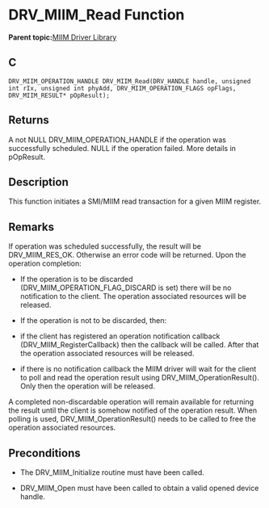 # DRV\_MIIM\_Read Function

**Parent topic:**[MIIM Driver Library](GUID-A8906C8D-A608-4572-AE74-1E517DD2B0BE.md)

## C

```
DRV_MIIM_OPERATION_HANDLE DRV_MIIM_Read(DRV_HANDLE handle, unsigned int rIx, unsigned int phyAdd, DRV_MIIM_OPERATION_FLAGS opFlags, DRV_MIIM_RESULT* pOpResult); 
```

## Returns

A not NULL DRV\_MIIM\_OPERATION\_HANDLE if the operation was successfully scheduled. NULL if the operation failed. More details in pOpResult.

## Description

This function initiates a SMI/MIIM read transaction for a given MIIM register.

## Remarks

If operation was scheduled successfully, the result will be DRV\_MIIM\_RES\_OK. Otherwise an error code will be returned. Upon the operation completion:

-   If the operation is to be discarded \(DRV\_MIIM\_OPERATION\_FLAG\_DISCARD is set\) there will be no notification to the client. The operation associated resources will be released.

-   If the operation is not to be discarded, then:

-   if the client has registered an operation notification callback \(DRV\_MIIM\_RegisterCallback\) then the callback will be called. After that the operation associated resources will be released.

-   if there is no notification callback the MIIM driver will wait for the client to poll and read the operation result using DRV\_MIIM\_OperationResult\(\). Only then the operation will be released.


A completed non-discardable operation will remain available for returning the result until the client is somehow notified of the operation result. When polling is used, DRV\_MIIM\_OperationResult\(\) needs to be called to free the operation associated resources.

## Preconditions

-   The DRV\_MIIM\_Initialize routine must have been called.

-   DRV\_MIIM\_Open must have been called to obtain a valid opened device handle.


